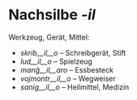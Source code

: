 # Nachsilbe *-il*

Werkzeug, Gerät, Mittel:

- *skrib__il__o* – Schreibgerät, Stift
- *lud__il__o* – Spielzeug
- *manĝ__il__aro* – Essbesteck
- *vojmontr__il__o* – Wegweiser
- *sanig__il__o* – Heilmittel, Medizin
 
